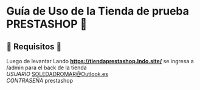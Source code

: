 # Guía de Uso de la Tienda de prueba PRESTASHOP  :eyes:


##   :electric_plug:  Requisitos   :floppy_disk:  

Luego de levantar Lando **https://tiendaprestashop.lndo.site/** se ingresa a /admin para el back de la tienda <br>
*USUARIO* SOLEDADROMAR@Outlook.es<br>
*CONTRASEÑA* prestashop<br>


